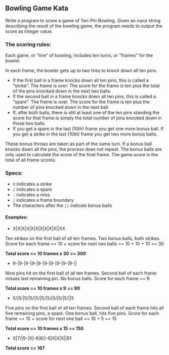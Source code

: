 ## Bowling Game Kata

Write a program to score a game of Ten-Pin Bowling.
Given an input string describing the result of the bowling game, the program needs to output the score as integer value.

### The scoring rules:

Each game, or "line" of bowling, includes ten turns, or "frames" for the bowler. 

In each frame, the bowler gets up to two tries to knock down all ten pins. 

- If the first ball in a frame knocks down all ten pins, this is called a "strike". The frame is over. The score for the frame is ten plus the total of the pins knocked down in the next two balls. 
- If the second ball in a frame knocks down all ten pins, this is called a "spare". The frame is over. The score for the frame is ten plus the number of pins knocked down in the next ball. 
- If, after both balls, there is still at least one of the ten pins standing the score for that frame is simply the total number of pins knocked down in those two balls.
- If you get a spare in the last (10th) frame you get one more bonus ball. If you get a strike in the last (10th) frame you get two more bonus balls.

These bonus throws are taken as part of the same turn. If a bonus ball knocks down all the pins, the process does not repeat. The bonus balls are only used to calculate the score of the final frame.
The game score is the total of all frame scores.

### Specs:

- ```X``` indicates a strike
- ```/``` indicates a spare
- ```-``` indicates a miss
- ```|``` indicates a frame boundary
- The characters after the ```||``` indicate bonus balls

#### Examples:

   - X|X|X|X|X|X|X|X|X|X||XX

Ten strikes on the first ball of all ten frames.
Two bonus balls, both strikes.
Score for each frame == 10 + score for next two 
balls == 10 + 10 + 10 == 30

**Total score == 10 frames x 30 == 300**

   - 9-|9-|9-|9-|9-|9-|9-|9-|9-|9-||

Nine pins hit on the first ball of all ten frames.
Second ball of each frame misses last remaining pin.
No bonus balls.
Score for each frame == 9

**Total score == 10 frames x 9 == 90**

   - 5/|5/|5/|5/|5/|5/|5/|5/|5/|5/||5

Five pins on the first ball of all ten frames.
Second ball of each frame hits all five remaining
pins, a spare.
One bonus ball, hits five pins.
Score for each frame == 10 + score for next one
ball == 10 + 5 == 15

**Total score == 10 frames x 15 == 150**

   - X|7/|9-|X|-8|8/|-6|X|X|X||81

**Total score == 167**
